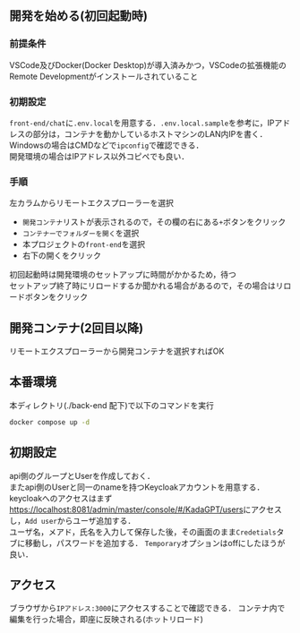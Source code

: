 ## 開発を始める(初回起動時)
### 前提条件
VSCode及びDocker(Docker Desktop)が導入済みかつ，VSCodeの拡張機能のRemote Developmentがインストールされていること

### 初期設定
`front-end/chat`に`.env.local`を用意する．`.env.local.sample`を参考に，IPアドレスの部分は，コンテナを動かしているホストマシンのLAN内IPを書く．  
Windowsの場合はCMDなどで`ipconfig`で確認できる．  
開発環境の場合はIPアドレス以外コピペでも良い．

### 手順
左カラムからリモートエクスプローラーを選択
- `開発コンテナ`リストが表示されるので，その欄の右にある`+`ボタンをクリック
- `コンテナーでフォルダーを開く`を選択
- 本プロジェクトの`front-end`を選択
- 右下の開くをクリック

初回起動時は開発環境のセットアップに時間がかかるため，待つ  
セットアップ終了時にリロードするか聞かれる場合があるので，その場合はリロードボタンをクリック

## 開発コンテナ(2回目以降)
リモートエクスプローラーから開発コンテナを選択すればOK

## 本番環境
本ディレクトリ(./back-end 配下)で以下のコマンドを実行
```bash
docker compose up -d
```

## 初期設定
api側のグループとUserを作成しておく．  
またapi側のUserと同一のnameを持つKeycloakアカウントを用意する．  
keycloakへのアクセスはまず[https://localhost:8081/admin/master/console/#/KadaGPT/users](https://localhost:8081/admin/master/console/#/KadaGPT/users)にアクセスし，`Add user`からユーザ追加する．  
ユーザ名，メアド，氏名を入力して保存した後，その画面のまま`Credetials`タブに移動し，パスワードを追加する．
`Temporary`オプションはoffにしたほうが良い．

## アクセス
ブラウザから`IPアドレス:3000`にアクセスすることで確認できる．
コンテナ内で編集を行った場合，即座に反映される(ホットリロード)
